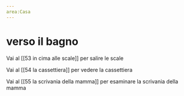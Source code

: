 ```yaml
---
area:Casa
---
```

# verso il bagno

Vai al [[53 in cima alle scale]] per salire le scale

Vai al [[54 la cassettiera]] per vedere la cassettiera

Vai al [[55 la scrivania della mamma]] per esaminare la scrivania della mamma